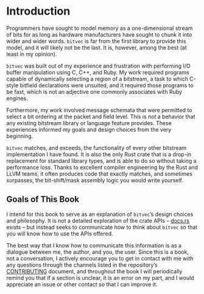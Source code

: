 # Introduction

Programmers have sought to model memory as a one-dimensional stream of bits for
as long as hardware manufacturers have sought to chunk it into wider and wider
words. `bitvec` is far from the first library to provide this model, and it will
likely not be the last. It is, however, among the best (at least in my opinion).

`bitvec` was built out of my experience and frustration with performing I/O
buffer manipulation using C, C++, and Ruby. My work required programs capable of
dynamically selecting a region of a bitstream, a task to which C-style bitfield
declarations were unsuited, and it required those programs to be fast, which is
not an adjective one commonly associates with Ruby engines.

Furthermore, my work involved message schemata that were permitted to select a
bit ordering at the packet and field level. This is *not* a behavior that any
existing bitstream library or language feature provides. These experiences
informed my goals and design choices from the very beginning.

`bitvec` matches, and exceeds, the functionality of every other bitstream
implementation I have found. It is also the only Rust crate that is a drop-in
replacement for standard library types, and is able to do so without taking a
performance loss. Thanks to excellent compiler engineering by the Rust and LLVM
teams, it often produces code that exactly matches, and sometimes surpasses,
the bit-shift/mask assembly logic you would write yourself.

## Goals of This Book

I intend for this book to serve as an explanation of `bitvec`’s design choices
and philosophy. It is not a detailed exploration of the crate APIs – [docs.rs]
exists – but instead seeks to communicate how to think about `bitvec` so that
you will know how to use the APIs offered.

The best way that I know how to communicate this information is as a dialogue
between me, the author, and you, the user. Since this is a book, not a
conversation, I actively encourage you to get in contact with me with any
questions through the channels listed in the repository’s [CONTRIBUTING]
document, and throughout the book I will periodically remind you that if a
section is unclear, it is an error on my part, and I would appreciate an issue
or other contact so that I can improve it.

[CONTRIBUTING]: https://github.com/myrrlyn/bitvec/blob/HEAD/CONTRIBUTING.md "project contribution guide"
[docs.rs]: https://docs.rs/bitvec "bitvec API documentation"
